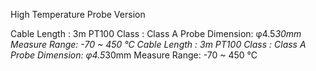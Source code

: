 High Temperature Probe Version

Cable Length : 3m
PT100 Class : Class A
Probe Dimension: φ4.5*30mm
Measure Range: -70 ~ 450 °C
Cable Length : 3m
PT100 Class : Class A
Probe Dimension: φ4.5*30mm
Measure Range: -70 ~ 450 °C
